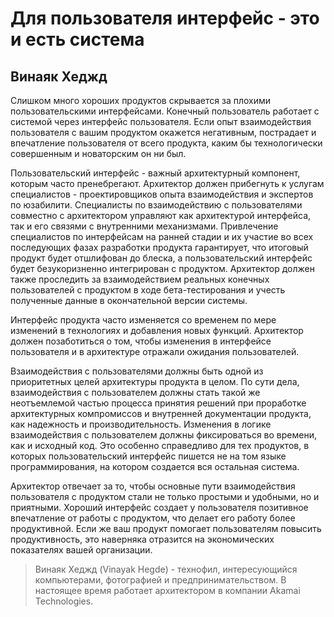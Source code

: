 # Для пользователя интерфейс - это и есть система

## Винаяк Хеджд

Слишком много хороших продуктов скрывается за плохими
пользовательскими интерфейсами. Конечный пользователь работает с системой через
интерфейс пользователя. Если опыт взаимодействия пользователя с вашим
продуктом окажется негативным, пострадает и впечатление пользователя
от всего продукта, каким бы технологически совершенным и новаторским
он ни был.

Пользовательский интерфейс - важный архитектурный компонент,
которым часто пренебрегают. Архитектор должен прибегнуть к услугам
специалистов - проектировщиков опыта взаимодействия и экспертов по юзабилити.
Специалисты по взаимодействию с пользователями совместно с
архитектором управляют как архитектурой интерфейса, так и его связями с
внутренними механизмами. Привлечение специалистов по интерфейсам на ранней
стадии и их участие во всех последующих фазах разработки продукта
гарантирует, что итоговый продукт будет отшлифован до блеска, а
пользовательский интерфейс будет безукоризненно интегрирован с продуктом.
Архитектор должен также проследить за взаимодействием реальных конечных
пользователей с продуктом в ходе бета-тестирования и учесть полученные
данные в окончательной версии системы.

Интерфейс продукта часто изменяется со временем по мере изменений в
технологиях и добавления новых функций. Архитектор должен позаботиться
о том, чтобы изменения в интерфейсе пользователя и в архитектуре
отражали ожидания пользователей.

Взаимодействия с пользователями должны быть одной из приоритетных
целей архитектуры продукта в целом. По сути дела, взаимодействия с
пользователем должны стать такой же неотъемлемой частью процесса принятия
решений при проработке архитектурных компромиссов и внутренней
документации продукта, как надежность и производительность. Изменения
в логике взаимодействия с пользователем должны фиксироваться во
времени, как и исходный код. Это особенно справедливо для тех продуктов, в
которых пользовательский интерфейс пишется не на том языке
программирования, на котором создается вся остальная система.

Архитектор отвечает за то, чтобы основные пути взаимодействия
пользователя с продуктом стали не только простыми и удобными, но и приятными.
Хороший интерфейс создает у пользователя позитивное впечатление от
работы с продуктом, что делает его работу более продуктивной. Если же ваш
продукт помогает пользователям повысить продуктивность, это наверняка
отразится на экономических показателях вашей организации.

> Винаяк Хеджд (Vinayak Hegde) - технофил, интересующийся
компьютерами, фотографией и предпринимательством. В настоящее время
работает архитектором в компании Akamai Technologies.